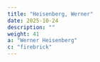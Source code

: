 ```yaml
---
title: "Heisenberg, Werner"
date: 2025-10-24
description: ""
weight: 41
a: "Werner Heisenberg"
c: "firebrick"
---
```


